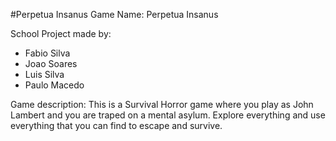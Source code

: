#Perpetua Insanus
Game Name: Perpetua Insanus

School Project made by:

- Fabio Silva
- Joao Soares
- Luis Silva
- Paulo Macedo

Game description: This is a Survival Horror game where you play as John Lambert and you are traped on a mental asylum. Explore everything and use everything that you can find to escape and survive.
